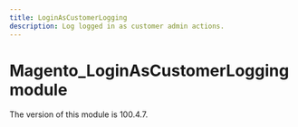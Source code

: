 ```yaml
---
title: LoginAsCustomerLogging
description: Log logged in as customer admin actions.
---
```


# Magento_LoginAsCustomerLogging module

<InlineAlert slots="text" />
The version of this module is 100.4.7.
